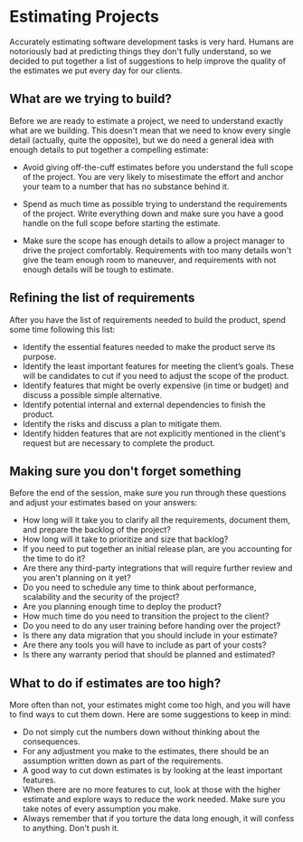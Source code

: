 # Estimating Projects
Accurately estimating software development tasks is very hard. Humans are notoriously bad at predicting things they don't 
fully understand, so we decided to put together a list of suggestions to help improve the quality of the estimates we put every day for our clients. 

## What are we trying to build?
Before we are ready to estimate a project, we need to understand exactly what are we building. This doesn't mean that we need to know every single detail (actually, quite the opposite), but we do need a general idea with enough details to put together a compelling estimate:

* Avoid giving off-the-cuff estimates before you understand the full scope of the project. You are very likely to misestimate the effort and anchor your team to a number that has no substance behind it.

* Spend as much time as possible trying to understand the requirements of the project. Write everything down and make sure you have a good handle on the full scope before starting the estimate.

* Make sure the scope has enough details to allow a project manager to drive the project comfortably. Requirements with too many details won't give the team enough room to maneuver, and requirements with not enough details will be tough to estimate. 

## Refining the list of requirements
After you have the list of requirements needed to build the product, spend some time following this list:

* Identify the essential features needed to make the product serve its purpose.
* Identify the least important features for meeting the client’s goals. These will be candidates to cut if you need to 
adjust the scope of the product.
* Identify features that might be overly expensive (in time or budget) and discuss a possible simple alternative.
* Identify potential internal and external dependencies to finish the product.
* Identify the risks and discuss a plan to mitigate them.
* Identify hidden features that are not explicitly mentioned in the client's request but are necessary to complete the product.

## Making sure you don't forget something
Before the end of the session, make sure you run through these questions and adjust your estimates based on your answers:

* How long will it take you to clarify all the requirements, document them, and prepare the backlog of the project?
* How long will it take to prioritize and size that backlog?
* If you need to put together an initial release plan, are you accounting for the time to do it?
* Are there any third-party integrations that will require further review and you aren't planning on it yet?
* Do you need to schedule any time to think about performance, scalability and the security of the project?
* Are you planning enough time to deploy the product?
* How much time do you need to transition the project to the client?
* Do you need to do any user training before handing over the project?
* Is there any data migration that you should include in your estimate?
* Are there any tools you will have to include as part of your costs?
* Is there any warranty period that should be planned and estimated?

## What to do if estimates are too high?
More often than not, your estimates might come too high, and you will have to find ways to cut them down. Here are some suggestions to keep in mind:

* Do not simply cut the numbers down without thinking about the consequences.
* For any adjustment you make to the estimates, there should be an assumption written down as part of the requirements.
* A good way to cut down estimates is by looking at the least important features.
* When there are no more features to cut, look at those with the higher estimate and explore ways to reduce the work needed. Make sure you take notes of every assumption you make.
* Always remember that if you torture the data long enough, it will confess to anything. Don't push it.


